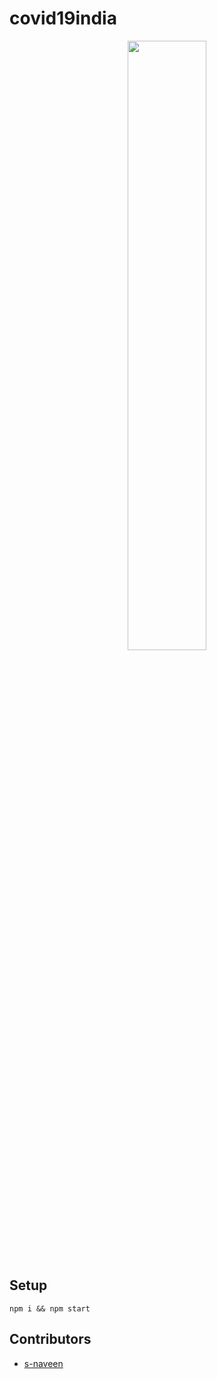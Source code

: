 # covid19india

<p align="center">
<img src="https://lh3.googleusercontent.com/c1R9ua5XDaInXNNYEVKs5NzwQ36gYCXi1VJ5kLRxGcDYmyUSJM3dnkzqaPWP_CniaHQbQSr4yQqxmsoEGvGFrWFnBRAVjI4=s2560" width="50%">
</p>

## Setup
```
npm i && npm start
```

## Contributors
- [s-naveen](https://github.com/jeremyphilemon/covid19-india/pulls?q=is%3Apr+author%3As-naveen+is%3Aclosed)
